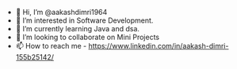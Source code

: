 - 👋 Hi, I’m @aakashdimri1964
- 👀 I’m interested in Software Development.
- 🌱 I’m currently learning Java and dsa.
- 💞️ I’m looking to collaborate on Mini Projects
- 📫 How to reach me - https://www.linkedin.com/in/aakash-dimri-155b25142/

<!---
aakashdimri1964/aakashdimri1964 is a ✨ special ✨ repository because its `README.md` (this file) appears on your GitHub profile.
You can click the Preview link to take a look at your changes.
--->
